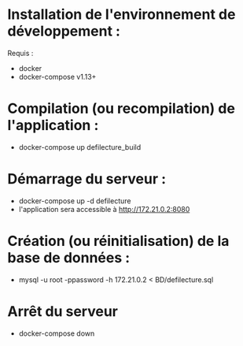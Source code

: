 # Installation de l'environnement de développement : 

Requis : 
 * docker
 * docker-compose v1.13+

# Compilation (ou recompilation) de l'application :

 * docker-compose up defilecture_build

# Démarrage du serveur :
 
 * docker-compose up -d defilecture
 * l'application sera accessible à http://172.21.0.2:8080

# Création (ou réinitialisation) de la base de données :
 * mysql -u root -ppassword -h 172.21.0.2 < BD/defilecture.sql

# Arrêt du serveur

 * docker-compose down
